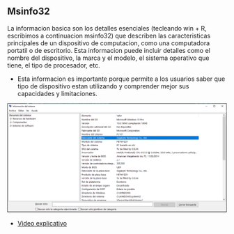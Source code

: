 ## Msinfo32
La informacion basica son los detalles esenciales (tecleando win + R, escribimos a continuacion msinfo32) que describen las caracteristicas principales de un dispositivo de computacion, como una computadora portatil o de escritorio. Esta informacion puede incluir detalles como el nombre del dispositivo, la marca y el modelo, el sistema operativo que tiene, el tipo de procesador, etc.

- Esta informacion es importante porque permite a los usuarios saber que tipo de dispositivo estan utilizando y comprender mejor sus capacidades y limitaciones.

![image](msinfo32.PNG)


- [Video explicativo]()


